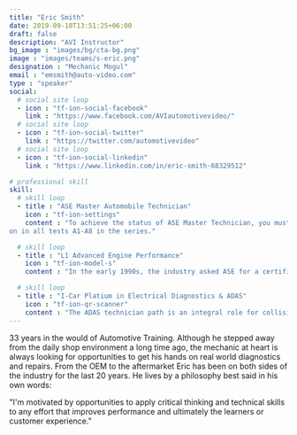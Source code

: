 ```yaml
---
title: "Eric Smith"
date: 2019-09-10T13:51:25+06:00
draft: false
description: "AVI Instructor"
bg_image : "images/bg/cta-bg.png"
image : "images/teams/s-eric.png"
designation : "Mechanic Mogul"
email : "emsmith@auto-video.com"
type : "speaker"
social:
  # social site loop
  - icon : "tf-ion-social-facebook"
    link : "https://www.facebook.com/AVIautomotivevideo/"
  # social site loop
  - icon : "tf-ion-social-twitter"
    link : "https://twitter.com/automotivevideo"
  # social site loop
  - icon : "tf-ion-social-linkedin"
    link : "https://www.linkedin.com/in/eric-smith-68329512"

# professional skill
skill:
  # skill loop
  - title : "ASE Master Automobile Technician"
    icon : "tf-ion-settings"
    content : "To achieve the status of ASE Master Technician, you must achieve certificati
on in all tests A1-A8 in the series."

  # skill loop
  - title : "L1 Advanced Engine Performance"
    icon : "tf-ion-model-s"
    content : "In the early 1990s, the industry asked ASE for a certification test to address the enhanced I/M emissions initiatives of that time. The Advanced Engine Performance Specialist (L1) Test answered that call by measuring the knowledge needed to diagnose emission failures and driveability problems on computer-controlled engine systems."

  # skill loop
  - title : "I-Car Platium in Electrical Diagnostics & ADAS"
    icon : "tf-ion-qr-scanner"
    content : "The ADAS technician path is an integral role for collision repair professionals providing technical education that contributes to the complete, safe and quality repair of ADAS-equipped vehicles."
---
```


33 years in the would of Automotive Training. Although he stepped away from the daily shop environment a long time ago, the mechanic at heart is always looking for opportunities to get his hands on real world diagnostics and repairs. From the OEM to the aftermarket Eric has been on both sides of the industry for the last 20 years. He lives by a philosophy best said in his own words:

"I'm motivated by opportunities to apply critical thinking and technical skills to
any effort that improves performance and ultimately the learners or customer experience."

